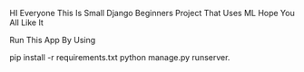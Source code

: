 HI Everyone This Is Small Django Beginners Project That Uses ML Hope You All Like It

Run This App By Using

pip install -r  requirements.txt
python manage.py runserver.  
   
